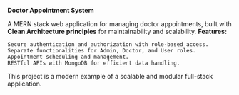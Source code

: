 **Doctor Appointment System**

A MERN stack web application for managing doctor appointments, built with **Clean Architecture principles** for maintainability and scalability.
**Features:**

    Secure authentication and authorization with role-based access.
    Separate functionalities for Admin, Doctor, and User roles.
    Appointment scheduling and management.
    RESTful APIs with MongoDB for efficient data handling.

This project is a modern example of a scalable and modular full-stack application.

